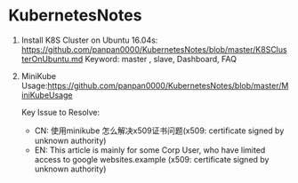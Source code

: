 # KubernetesNotes

1. Install K8S Cluster on Ubuntu 16.04s:
   https://github.com/panpan0000/KubernetesNotes/blob/master/K8SClusterOnUbuntu.md
   Keyword: master , slave, Dashboard, FAQ
   
2. MiniKube Usage:https://github.com/panpan0000/KubernetesNotes/blob/master/MiniKubeUsage

   Key Issue to Resolve:
   * CN: 使用minikube 怎么解决x509证书问题(x509: certificate signed by unknown authority)
   * EN: This article is mainly for some Corp User, who have limited access to google websites.example (x509: certificate signed by unknown authority)


